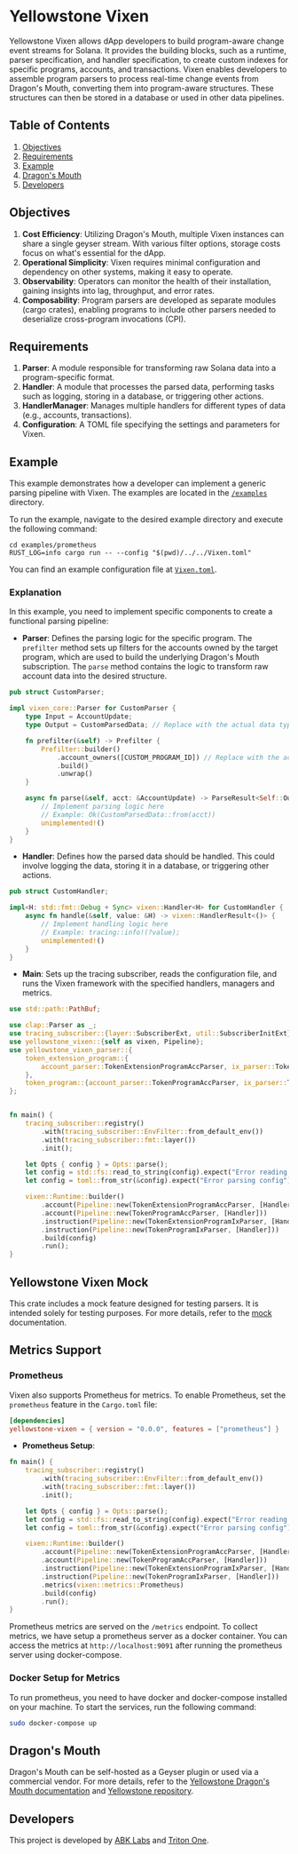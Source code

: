 # Yellowstone Vixen

Yellowstone Vixen allows dApp developers to build program-aware change event streams for Solana. It provides the building blocks, such as a runtime, parser specification, and handler specification, to create custom indexes for specific programs, accounts, and transactions. Vixen enables developers to assemble program parsers to process real-time change events from Dragon's Mouth, converting them into program-aware structures. These structures can then be stored in a database or used in other data pipelines.

## Table of Contents

1. [Objectives](#objectives)
2. [Requirements](#requirements)
3. [Example](#example)
4. [Dragon's Mouth](#dragonsmouth)
5. [Developers](#developers)

## Objectives

1. **Cost Efficiency**: Utilizing Dragon's Mouth, multiple Vixen instances can share a single geyser stream. With various filter options, storage costs focus on what's essential for the dApp.
2. **Operational Simplicity**: Vixen requires minimal configuration and dependency on other systems, making it easy to operate.
3. **Observability**: Operators can monitor the health of their installation, gaining insights into lag, throughput, and error rates.
4. **Composability**: Program parsers are developed as separate modules (cargo crates), enabling programs to include other parsers needed to deserialize cross-program invocations (CPI).

## Requirements

1. **Parser**: A module responsible for transforming raw Solana data into a program-specific format.
2. **Handler**: A module that processes the parsed data, performing tasks such as logging, storing in a database, or triggering other actions.
3. **HandlerManager**: Manages multiple handlers for different types of data (e.g., accounts, transactions).
4. **Configuration**: A TOML file specifying the settings and parameters for Vixen.

## Example

This example demonstrates how a developer can implement a generic parsing pipeline with Vixen. The examples are located in the [`/examples`](/examples) directory.

To run the example, navigate to the desired example directory and execute the following command:

```
cd examples/prometheus
RUST_LOG=info cargo run -- --config "$(pwd)/../../Vixen.toml"
```

You can find an example configuration file at [`Vixen.toml`](/Vixen.toml).

### Explanation

In this example, you need to implement specific components to create a functional parsing pipeline:

- **Parser**: Defines the parsing logic for the specific program. The `prefilter` method sets up filters for the accounts owned by the target program, which are used to build the underlying Dragon's Mouth subscription. The `parse` method contains the logic to transform raw account data into the desired structure.

```rust
pub struct CustomParser;

impl vixen_core::Parser for CustomParser {
    type Input = AccountUpdate;
    type Output = CustomParsedData; // Replace with the actual data type

    fn prefilter(&self) -> Prefilter {
        Prefilter::builder()
            .account_owners([CUSTOM_PROGRAM_ID]) // Replace with the actual program ID
            .build()
            .unwrap()
    }

    async fn parse(&self, acct: &AccountUpdate) -> ParseResult<Self::Output> {
        // Implement parsing logic here
        // Example: Ok(CustomParsedData::from(acct))
        unimplemented!()
    }
}
```

- **Handler**: Defines how the parsed data should be handled. This could involve logging the data, storing it in a database, or triggering other actions.

```rust
pub struct CustomHandler;

impl<H: std::fmt::Debug + Sync> vixen::Handler<H> for CustomHandler {
    async fn handle(&self, value: &H) -> vixen::HandlerResult<()> {
        // Implement handling logic here
        // Example: tracing::info!(?value);
        unimplemented!()
    }
}
```

- **Main**: Sets up the tracing subscriber, reads the configuration file, and runs the Vixen framework with the specified handlers, managers and metrics.

```rust
use std::path::PathBuf;

use clap::Parser as _;
use tracing_subscriber::{layer::SubscriberExt, util::SubscriberInitExt};
use yellowstone_vixen::{self as vixen, Pipeline};
use yellowstone_vixen_parser::{
    token_extension_program::{
        account_parser::TokenExtensionProgramAccParser, ix_parser::TokenExtensionProgramIxParser,
    },
    token_program::{account_parser::TokenProgramAccParser, ix_parser::TokenProgramIxParser},
};


fn main() {
    tracing_subscriber::registry()
        .with(tracing_subscriber::EnvFilter::from_default_env())
        .with(tracing_subscriber::fmt::layer())
        .init();

    let Opts { config } = Opts::parse();
    let config = std::fs::read_to_string(config).expect("Error reading config file");
    let config = toml::from_str(&config).expect("Error parsing config");

    vixen::Runtime::builder()
        .account(Pipeline::new(TokenExtensionProgramAccParser, [Handler]))
        .account(Pipeline::new(TokenProgramAccParser, [Handler]))
        .instruction(Pipeline::new(TokenExtensionProgramIxParser, [Handler]))
        .instruction(Pipeline::new(TokenProgramIxParser, [Handler]))
        .build(config)
        .run();
}
```

## Yellowstone Vixen Mock

This crate includes a mock feature designed for testing parsers. It is intended solely for testing purposes. For more details, refer to the [mock](crates/mock/README.md) documentation.

## Metrics Support

### Prometheus

Vixen also supports Prometheus for metrics. To enable Prometheus, set the `prometheus` feature in the `Cargo.toml` file:

```toml
[dependencies]
yellowstone-vixen = { version = "0.0.0", features = ["prometheus"] }
```

- **Prometheus Setup**:

```rust
fn main() {
    tracing_subscriber::registry()
        .with(tracing_subscriber::EnvFilter::from_default_env())
        .with(tracing_subscriber::fmt::layer())
        .init();

    let Opts { config } = Opts::parse();
    let config = std::fs::read_to_string(config).expect("Error reading config file");
    let config = toml::from_str(&config).expect("Error parsing config");

    vixen::Runtime::builder()
        .account(Pipeline::new(TokenExtensionProgramAccParser, [Handler]))
        .account(Pipeline::new(TokenProgramAccParser, [Handler]))
        .instruction(Pipeline::new(TokenExtensionProgramIxParser, [Handler]))
        .instruction(Pipeline::new(TokenProgramIxParser, [Handler]))
        .metrics(vixen::metrics::Prometheus)
        .build(config)
        .run();
}
```

Prometheus metrics are served on the `/metrics` endpoint. To collect metrics, we have setup a prometheus server as a docker container. You can access the metrics at `http://localhost:9091` after running the prometheus server using docker-compose.

### Docker Setup for Metrics

To run prometheus, you need to have docker and docker-compose installed on your machine. To start the services, run the following command:

```bash
sudo docker-compose up
```

## Dragon's Mouth

Dragon's Mouth can be self-hosted as a Geyser plugin or used via a commercial vendor. For more details, refer to the [Yellowstone Dragon's Mouth documentation](https://docs.triton.one/project-yellowstone/dragons-mouth-grpc-subscriptions) and [Yellowstone repository](https://github.com/rpcpool/yellowstone-grpc).

## Developers

This project is developed by [ABK Labs](https://abklabs.com/) and [Triton One](https://triton.one/).
